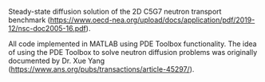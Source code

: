 Steady-state diffusion solution of the 2D C5G7 neutron transport benchmark (https://www.oecd-nea.org/upload/docs/application/pdf/2019-12/nsc-doc2005-16.pdf).

All code implemented in MATLAB using PDE Toolbox functionality. The idea of using the PDE Toolbox to solve neutron diffusion problems was originally documented by Dr. Xue Yang (https://www.ans.org/pubs/transactions/article-45297/).
